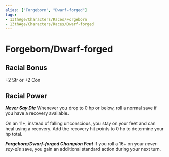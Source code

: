 ```yaml
---
alias: ["Forgeborn", "Dwarf-forged"]
tags:
- 13thAge/Characters/Races/Forgeborn
- 13thAge/Characters/Races/Dwarf-forged
---
```

# Forgeborn/Dwarf-forged

## Racial Bonus

+2 Str or +2 Con

## Racial Power

*__Never Say Die__*
Whenever you drop to 0 hp or below, roll a normal save if you have a recovery available. 

On an 11+, instead of falling unconscious, you stay on your feet and can heal using a recovery. Add the recovery hit points to 0 hp to determine your hp total.

*__Forgeborn/Dwarf-forged Champion Feat__*
If you roll a 16+ on your *never-say-die* save, you gain an additional standard action during your next turn.